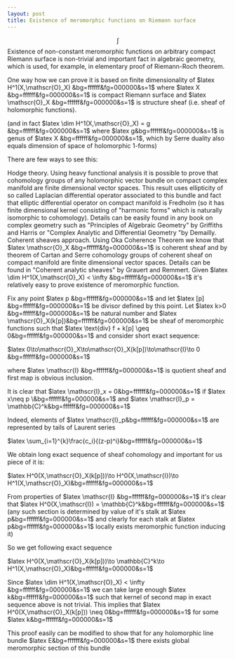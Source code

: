 ```yaml
---
layout: post
title: Existence of meromorphic functions on Riemann surface
---
```

$$\int$$
Existence of non-constant meromorphic functions on arbitrary compact Riemann surface is non-trivial and important fact in algebraic geometry, which is used, for example, in elementary proof of Riemann-Roch theorem.

One way how we can prove it is based on finite dimensionality of $latex H^1(X,\mathscr{O}_X) &bg=ffffff&fg=000000&s=1$ where $latex X &bg=ffffff&fg=000000&s=1$ is compact Riemann surface and $latex \mathscr{O}_X &bg=ffffff&fg=000000&s=1$ is structure sheaf (i.e. sheaf of holomorphic functions).

(and in fact $latex \dim H^1(X,\mathscr{O}_X) = g &bg=ffffff&fg=000000&s=1$ where $latex g&bg=ffffff&fg=000000&s=1$ is genus of $latex X &bg=ffffff&fg=000000&s=1$, which by Serre duality also equals dimension of space of holomorphic 1-forms)

There are few ways to see this:

Hodge theory. Using heavy functional analysis it is possible to prove that cohomology groups of any holomorphic vector bundle on compact complex manifold are finite dimensional vector spaces. This result uses ellipticity of so called Laplacian differential operator associated to this bundle and fact that elliptic differential operator on compact manifold is Fredholm (so it has finite dimensional kernel consisting of "harmonic forms" which is naturally isomorphic to cohomology). Details can be easily found in any book on complex geometry such as "Principles of Algebraic Geometry" by Griffiths and Harris or "Complex Analytic and Differential Geometry "by Demailly. 
Coherent sheaves approach. Using Oka Coherence Theorem we know that $latex \mathscr{O}_X &bg=ffffff&fg=000000&s=1$ is coherent sheaf and by theorem of Cartan and Serre cohomology groups of coherent sheaf on compact manifold are finite dimensional vector spaces. Details can be found in "Coherent analytic sheaves" by Grauert and Remmert.
Given $latex \dim H^1(X,\mathscr{O}_X) < \infty &bg=ffffff&fg=000000&s=1$ it's relatively easy to prove existence of meromorphic function.

Fix any point $latex p &bg=ffffff&fg=000000&s=1$ and let $latex [p] &bg=ffffff&fg=000000&s=1$ be divisor defined by this point. Let $latex k>0 &bg=ffffff&fg=000000&s=1$ be natural number and $latex \mathscr{O}_X(k[p])&bg=ffffff&fg=000000&s=1$ be sheaf of meromorphic functions such that $latex \text{div} f + k[p] \geq 0&bg=ffffff&fg=000000&s=1$ and consider short exact sequence:

$latex 0\to\mathscr{O}_X\to\mathscr{O}_X(k[p])\to\mathscr{I}\to 0 &bg=ffffff&fg=000000&s=1$

where $latex \mathscr{I} &bg=ffffff&fg=000000&s=1$ is quotient sheaf and first map is obvious inclusion.

It is clear that $latex \mathscr{I}_x = 0&bg=ffffff&fg=000000&s=1$ if $latex x\neq p \&bg=ffffff&fg=000000&s=1$ and $latex \mathscr{I}_p = \mathbb{C}^k&bg=ffffff&fg=000000&s=1$

Indeed, elements of $latex \mathscr{I}_p&bg=ffffff&fg=000000&s=1$ are represented by tails of Laurent series

$latex \sum_{i=1}^{k}\frac{c_i}{(z-p)^i}&bg=ffffff&fg=000000&s=1$

We obtain long exact sequence of sheaf cohomology and important for us piece of it is:

$latex H^0(X,\mathscr{O}_X(k[p]))\to H^0(X,\mathscr{I})\to H^1(X,\mathscr{O}_X)&bg=ffffff&fg=000000&s=1$

From properties of $latex \mathscr{I} &bg=ffffff&fg=000000&s=1$ it's clear that $latex H^0(X,\mathscr{I}) = \mathbb{C}^k&bg=ffffff&fg=000000&s=1$ (any such section is determined by value of it's stalk at $latex p&bg=ffffff&fg=000000&s=1$ and clearly for each stalk at $latex p&bg=ffffff&fg=000000&s=1$ locally exists meromorphic function inducing it)

So we get following exact sequence

$latex H^0(X,\mathscr{O}_X(k[p]))\to \mathbb{C}^k\to H^1(X,\mathscr{O}_X)&bg=ffffff&fg=000000&s=1$

Since $latex \dim H^1(X,\mathscr{O}_X) < \infty &bg=ffffff&fg=000000&s=1$ we can take large enough $latex k&bg=ffffff&fg=000000&s=1$ such that kernel of second map in exact sequence above is not trivial. This implies that $latex H^0(X,\mathscr{O}_X(k[p])) \neq 0&bg=ffffff&fg=000000&s=1$ for some $latex k&bg=ffffff&fg=000000&s=1$

This proof easily can be modified to show that for any holomorphic line bundle $latex E&bg=ffffff&fg=000000&s=1$ there exists global meromorphic section of this bundle



